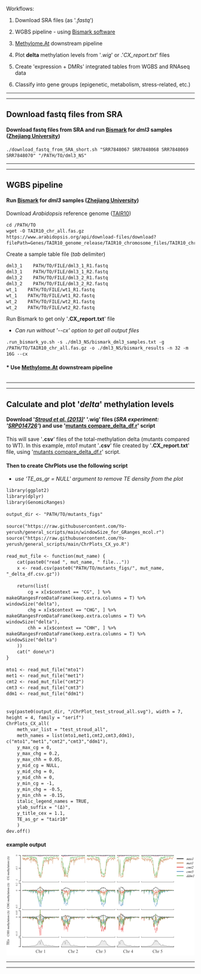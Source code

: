Workflows:

1. Download SRA files (as '*.fastq*')
2. WGBS pipeline - using  [Bismark software](https://www.bioinformatics.babraham.ac.uk/projects/bismark/#:~:text=Bismark%20is%20a%20program%20to%20map%20bisulfite%20treated,the%20methylation%20levels%20of%20their%20samples%20straight%20away.)
3. [Methylome.At](https://github.com/Yo-yerush/Methylome.At) downstream pipeline

4. Plot **delta** methylation levels from '*.wig*' or .'*CX_report.txt*' files

5. Create 'expression + DMRs' integrated tables from WGBS and RNAseq data
6. Classify into gene groups (epigenetic, metabolism, stress-related, etc.)

-----------------------------------------------------------------
-----------------------------------------------------------------

## Download fastq files from SRA
#### Download fastq files from SRA and run [Bismark](https://www.bioinformatics.babraham.ac.uk/projects/bismark/#:~:text=Bismark%20is%20a%20program%20to%20map%20bisulfite%20treated,the%20methylation%20levels%20of%20their%20samples%20straight%20away.) for *dml3* samples ([Zhejiang University](https://www.ncbi.nlm.nih.gov/sra/SRX4698864))
```
./download_fastq_from_SRA_short.sh "SRR7848067 SRR7848068 SRR7848069 SRR7848070" "/PATH/TO/dml3_NS"
```
-----------------------------------------------------------------
-----------------------------------------------------------------

## WGBS pipeline
#### Run [Bismark](https://www.bioinformatics.babraham.ac.uk/projects/bismark/#:~:text=Bismark%20is%20a%20program%20to%20map%20bisulfite%20treated,the%20methylation%20levels%20of%20their%20samples%20straight%20away.) for *dml3* samples ([Zhejiang University](https://www.ncbi.nlm.nih.gov/sra/SRX4698864))

 Download *Arabidopsis* reference genome ([TAIR10](https://www.arabidopsis.org/))
 ```
 cd /PATH/TO
 wget -O TAIR10_chr_all.fas.gz https://www.arabidopsis.org/api/download-files/download?filePath=Genes/TAIR10_genome_release/TAIR10_chromosome_files/TAIR10_chr_all.fas.gz
 ```

Create a sample table file (*tab* delimiter)
```
dml3_1    PATH/TO/FILE/dml3_1_R1.fastq
dml3_1    PATH/TO/FILE/dml3_1_R2.fastq
dml3_2    PATH/TO/FILE/dml3_2_R1.fastq
dml3_2    PATH/TO/FILE/dml3_2_R2.fastq
wt_1    PATH/TO/FILE/wt1_R1.fastq
wt_1    PATH/TO/FILE/wt1_R2.fastq
wt_2    PATH/TO/FILE/wt2_R1.fastq
wt_2    PATH/TO/FILE/wt2_R2.fastq
```

Run Bismark to get only '**.CX_report.txt**' file
* *Can run without '--cx' option to get all output files*
```
.run_bismark_yo.sh -s ./dml3_NS/bismark_dml3_samples.txt -g /PATH/TO/TAIR10_chr_all.fas.gz -o ./dml3_NS/bismark_results -n 32 -m 16G --cx
```

#### * Use [Methylome.At](https://github.com/Yo-yerush/Methylome.At) downstream pipeline
```

```

-----------------------------------------------------------------
-----------------------------------------------------------------

## Calculate and plot '*delta*' methylation levels
#### Download '[*Stroud et al. (2013)*](https://pubmed.ncbi.nlm.nih.gov/23313553/)' '**.wig**' files  (*SRA experiment: '[SRP014726](https://www.ncbi.nlm.nih.gov/Traces/study/?acc=SRP014726&o=biosample_s%3Aa%3Bacc_s%3Aa)'*) and use '[mutants compare_delta_df.r](https://github.com/Yo-yerush/general_scripts/blob/main/delta_df_from_wig_script.r)' script
This will save '**.csv**' files of the total-methylation delta (mutants compared to WT).
In this example, *mto1* mutant '**.csv**' file created by '**.CX_report.txt**' file, using '[mutants compare_delta_df.r](https://github.com/Yo-yerush/general_scripts/blob/main/delta_df_from_CX_report_script.r)' script.

#### Then to create **ChrPlots** use the following script
*  *use 'TE_as_gr = NULL' argument to remove TE density from the plot*
```
library(ggplot2)
library(dplyr)
library(GenomicRanges)

output_dir <- "PATH/TO/mutants_figs"

source("https://raw.githubusercontent.com/Yo-yerush/general_scripts/main/windowSize_for_GRanges_mcol.r")
source("https://raw.githubusercontent.com/Yo-yerush/general_scripts/main/ChrPlots_CX_yo.R")

read_mut_file <- function(mut_name) {
    cat(paste0("read ", mut_name, " file..."))
    x <- read.csv(paste0("PATH/TO/mutants_figs/", mut_name, "_delta_df.csv.gz"))

    return(list(
        cg = x[x$context == "CG", ] %>% makeGRangesFromDataFrame(keep.extra.columns = T) %>% windowSize("delta"),
        chg = x[x$context == "CHG", ] %>% makeGRangesFromDataFrame(keep.extra.columns = T) %>% windowSize("delta"),
        chh = x[x$context == "CHH", ] %>% makeGRangesFromDataFrame(keep.extra.columns = T) %>% windowSize("delta")
    ))
    cat(" done\n")
}

mto1 <- read_mut_file("mto1")
met1 <- read_mut_file("met1")
cmt2 <- read_mut_file("cmt2")
cmt3 <- read_mut_file("cmt3")
ddm1 <- read_mut_file("ddm1")


svg(paste0(output_dir, "/ChrPlot_test_stroud_all.svg"), width = 7, height = 4, family = "serif")
ChrPlots_CX_all(
    meth_var_list = "test_stroud_all",
    meth_names = list(mto1,met1,cmt2,cmt3,ddm1), c("mto1","met1","cmt2","cmt3","ddm1"),
    y_max_cg = 0,
    y_max_chg = 0.2,
    y_max_chh = 0.05,
    y_mid_cg = NULL,
    y_mid_chg = 0,
    y_mid_chh = 0,
    y_min_cg = -1,
    y_min_chg = -0.5,
    y_min_chh = -0.15,
    italic_legend_names = TRUE,
    ylab_suffix = "(Δ)",
    y_title_cex = 1.1,
    TE_as_gr = "tair10"
    )
dev.off()
```
#### example output
![fig](https://github.com/Yo-yerush/general_scripts/blob/main/ChrPlot_test_stroud_all.svg)

-----------------------------------------------------------------
-----------------------------------------------------------------

